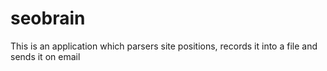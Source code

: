 # seobrain
This is an application which parsers site positions, records it into a file and sends it on email
